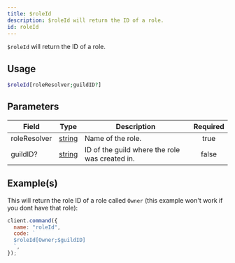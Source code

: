 ```yaml
---
title: $roleId
description: $roleId will return the ID of a role.
id: roleId
---
```


`$roleId` will return the ID of a role.

## Usage

```php
$roleId[roleResolver;guildID?]
```

## Parameters

| Field        | Type                                                                                              | Description                                    | Required |
| ------------ | ------------------------------------------------------------------------------------------------- | ---------------------------------------------- | :------: |
| roleResolver | [string](https://developer.mozilla.org/en-US/docs/Web/JavaScript/Reference/Global_Objects/String) | Name of the role.                              |   true   |
| guildID?     | [string](https://developer.mozilla.org/en-US/docs/Web/JavaScript/Reference/Global_Objects/String) | ID of the guild where the role was created in. |  false   |

## Example(s)

This will return the role ID of a role called `Owner` (this example won't work if you dont have that role):

```javascript
client.command({
  name: "roleId",
  code: `
  $roleId[Owner;$guildID]
  `,
});
```
